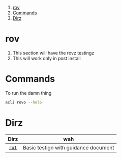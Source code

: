 1. [rov](#rov)
2. [Commands](#commands)
3. [Dirz](#dirz)

# rov

1. This section will have the rovz testingz
2. This will work only in post install

# Commands

To run the damn thing

```sh
acli rovo --help
```

# Dirz

|      Dirz       |                 wah                  |
| :-------------: | :----------------------------------: |
| [`ro1`](./ro1/) | Basic testign with guidance document |
